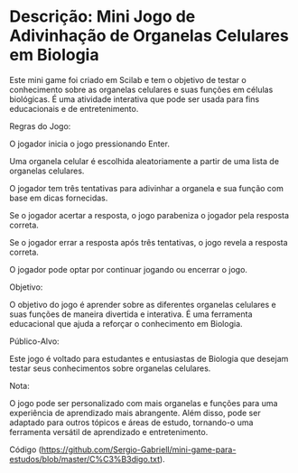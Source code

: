 # Descrição: Mini Jogo de Adivinhação de Organelas Celulares em Biologia

Este mini game foi criado em Scilab e tem o objetivo de testar o conhecimento sobre as organelas celulares e suas funções em células biológicas. É uma atividade interativa que pode ser usada para fins educacionais e de entretenimento.

Regras do Jogo:

O jogador inicia o jogo pressionando Enter.

Uma organela celular é escolhida aleatoriamente a partir de uma lista de organelas celulares.

O jogador tem três tentativas para adivinhar a organela e sua função com base em dicas fornecidas.

Se o jogador acertar a resposta, o jogo parabeniza o jogador pela resposta correta.

Se o jogador errar a resposta após três tentativas, o jogo revela a resposta correta.

O jogador pode optar por continuar jogando ou encerrar o jogo.

Objetivo:

O objetivo do jogo é aprender sobre as diferentes organelas celulares e suas funções de maneira divertida e interativa. É uma ferramenta educacional que ajuda a reforçar o conhecimento em Biologia.

Público-Alvo:

Este jogo é voltado para estudantes e entusiastas de Biologia que desejam testar seus conhecimentos sobre organelas celulares.

Nota:

O jogo pode ser personalizado com mais organelas e funções para uma experiência de aprendizado mais abrangente. Além disso, pode ser adaptado para outros tópicos e áreas de estudo, tornando-o uma ferramenta versátil de aprendizado e entretenimento.

Código (https://github.com/Sergio-Gabriell/mini-game-para-estudos/blob/master/C%C3%B3digo.txt).
